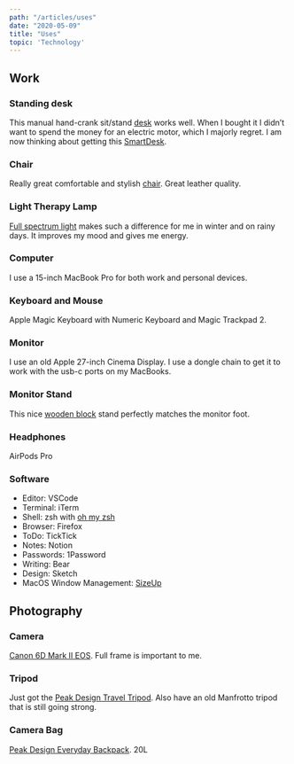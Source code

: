 ```yaml
---
path: "/articles/uses"
date: "2020-05-09"
title: "Uses"
topic: 'Technology'
---
```


## Work

### Standing desk 
This manual hand-crank sit/stand [desk](https://www.ikea.com/us/en/p/skarsta-desk-sit-stand-white-s89324812/) works well.  When I bought it I didn’t want to spend the money for an electric motor, which I majorly regret.  I am now thinking about getting this [SmartDesk](https://www.autonomous.ai/standing-desks/smartdesk-2-business?option1=1&option2=6&option16=38&option17=41).

### Chair 
Really great comfortable and stylish [chair](https://www.ikea.com/us/en/p/alefjaell-office-chair-grann-golden-brown-70419985/).  Great leather quality.

### Light Therapy Lamp
[Full spectrum light](https://www.verilux.com/collections/happylight-therapy-lamps-boxes/products/happylight-lumi) makes such a difference for me in winter and on rainy days.  It improves my mood and gives me energy.


### Computer
I use a 15-inch MacBook Pro for both work and personal devices.

### Keyboard and Mouse
Apple Magic Keyboard with Numeric Keyboard and Magic Trackpad 2.

### Monitor
I use an old Apple 27-inch Cinema Display.  I use a dongle chain to get it to work with the usb-c ports on my MacBooks.

### Monitor Stand
This nice [wooden block](https://www.etsy.com/listing/113504434/the-last-stand-for-thunderbolt-imac-and?ref=yr_purchases) stand perfectly matches the monitor foot.

### Headphones
AirPods Pro

### Software

- Editor: VSCode
- Terminal: iTerm
- Shell: zsh with [oh my zsh](https://ohmyz.sh)
- Browser: Firefox
- ToDo: TickTick
- Notes: Notion
- Passwords: 1Password
- Writing: Bear
- Design: Sketch
- MacOS Window Management: [SizeUp](http://www.irradiatedsoftware.com/sizeup/)



## Photography
### Camera
[Canon 6D Mark II EOS](https://www.bhphotovideo.com/c/product/1346734-REG/canon_eos_6d_mark_ii.html). Full frame is important to me.

### Tripod
Just got the [Peak Design Travel Tripod](https://www.peakdesign.com/products/travel-tripod).  Also have an old Manfrotto tripod that is still going strong.

### Camera Bag
[Peak Design Everyday Backpack](https://www.peakdesign.com/products/everyday-backpack?variant=29743300837420).  20L
